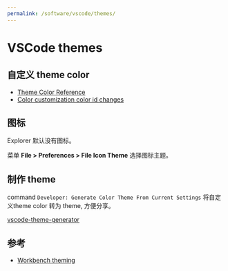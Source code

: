 ```yaml
---
permalink: /software/vscode/themes/
---
```


# VSCode themes

## 自定义 theme color

- [Theme Color Reference](https://code.visualstudio.com/docs/getstarted/theme-color-reference)
- [Color customization color id changes](https://github.com/Microsoft/vscode/wiki/Color-customization-color-id-changes)

## 图标

Explorer 默认没有图标。

菜单 **File > Preferences > File Icon Theme** 选择图标主题。

## 制作 theme

command `Developer: Generate Color Theme From Current Settings` 将自定义theme color 转为 theme, 方便分享。

[vscode-theme-generator](https://github.com/Tyriar/vscode-theme-generator)

## 参考

- [Workbench theming](https://code.visualstudio.com/updates/v1_12#_workbench-theming)
